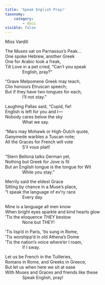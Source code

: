 ```yaml
---
title: 'Speak English Pray!'
taxonomy:
    category:
        - docs
visible: false
---
```


<div class="author">Miss Vardill</div>

The Muses sat on Parnassus’s Peak…  
One spoke Hebrew, another Greek  
One for Arabic took a freak,  
Till Love in a pet cried, “Can’t you speak  
&emsp;&emsp;&emsp;&emsp;English, pray?”

“Grave Melpomene Greek may teach,  
Clio honours Etruscan speech;  
But if they have two tongues for each,  
&emsp;&emsp;&emsp;&emsp;I’ll not stay.”  

Laughing Pallas said, “Cupid, fie!  
English is left for you and I —   
Nobody cares below the sky  
&emsp;&emsp;&emsp;&emsp;What we say.  

“Mars may Mohawk or High-Dutch quote,  
Ganymede warbles a Tuscan note;  
All the Graces for French will vote  
&emsp;&emsp;&emsp;&emsp;S’il vous plait!  

“Stern Bellona talks German yet,  
Nothing but Greek for Jove is fit  
But an English tongue is the tongue for Wit  
&emsp;&emsp;&emsp;&emsp;While *you* stay.”

Merrily said the eldest Grace  
Sitting by chance in a Muse’s place,  
“I speak the language of ev’ry race  
&emsp;&emsp;&emsp;&emsp;Every day.  

Mine is a language all men know  
When bright eyes sparkle and kind hearts glow  
’Tis the eloquence *THEY* bestow  
&emsp;&emsp;&emsp;&emsp;None but THEY!  

’Tis lisp’d in Paris, ’tis sung in Rome,  
’Tis worshipp’d in old Athena’s Dome  
’Tis the nation’s voice where’er I roam,  
&emsp;&emsp;&emsp;&emsp;If I sway.

Let us be French in the Tuilleries,  
Romans in Rome, and Greeks in Greece,  
But let us when here we sit at ease  
With Muses and Graces and friends like these  
&emsp;&emsp;&emsp;&emsp;Speak English, pray!  